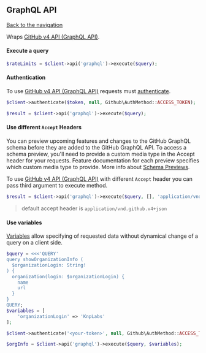 ## GraphQL API
[Back to the navigation](README.md)

Wraps [GitHub v4 API (GraphQL API)](http://developer.github.com/v4/).

#### Execute a query

```php
$rateLimits = $client->api('graphql')->execute($query);
```

#### Authentication

To use [GitHub v4 API (GraphQL API)](http://developer.github.com/v4/) requests must [authenticate](security.md).

```php
$client->authenticate($token, null, Github\AuthMethod::ACCESS_TOKEN);

$result = $client->api('graphql')->execute($query);
```

#### Use different `Accept` Headers
You can preview upcoming features and changes to the GitHub GraphQL schema before they are added to the GitHub GraphQL API.
To access a schema preview, you'll need to provide a custom media type in the Accept header for your requests. Feature documentation for each preview specifies which custom media type to provide. More info about [Schema Previews](https://docs.github.com/en/graphql/overview/schema-previews).

To use [GitHub v4 API (GraphQL API)](http://developer.github.com/v4/) with different `Accept` header you can pass third argument to execute method.

```php
$result = $client->api('graphql')->execute($query, [], 'application/vnd.github.starfox-preview+json')
```
> default accept header is `application/vnd.github.v4+json`



#### Use variables

[Variables](https://developer.github.com/v4/guides/forming-calls/#working-with-variables) allow specifying of requested data without dynamical change of a query on a client side.

```php
$query = <<<'QUERY'
query showOrganizationInfo (
  $organizationLogin: String!
) {
  organization(login: $organizationLogin) {
    name
    url
  }
}
QUERY;
$variables = [
    'organizationLogin' => 'KnpLabs'
];

$client->authenticate('<your-token>', null, Github\AuthMethod::ACCESS_TOKEN);

$orgInfo = $client->api('graphql')->execute($query, $variables);
```
